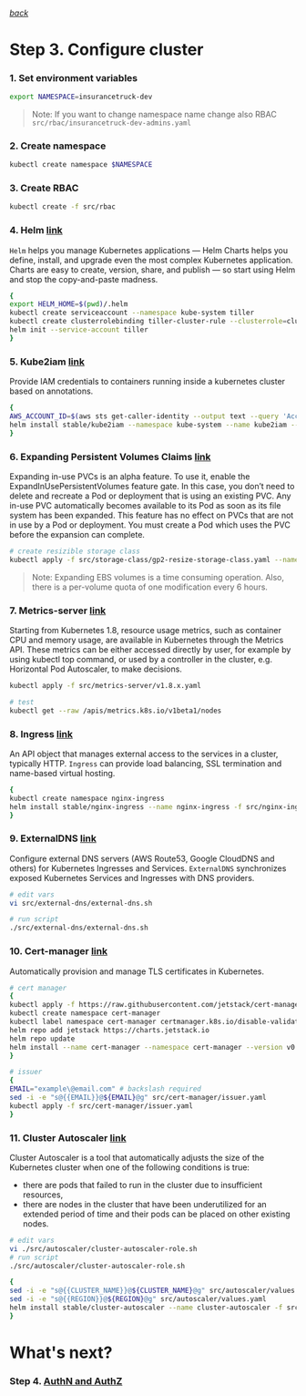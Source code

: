 ###### [back](http://54.152.51.78:10080/ironjab/it-k8s/src/master/docs/step2.md)

# Step 3. Configure cluster

### 1. Set environment variables
```sh
export NAMESPACE=insurancetruck-dev
```
> Note: If you want to change namespace name change also RBAC `src/rbac/insurancetruck-dev-admins.yaml`

### 2. Create namespace
```sh
kubectl create namespace $NAMESPACE
```

<!-- ### 3. Create PodSecurityPolicy
```sh
kubectl create -f src/psp
``` -->

### 3. Create RBAC
```sh
kubectl create -f src/rbac
```

### 4. Helm [link](https://github.com/helm/helm)
`Helm` helps you manage Kubernetes applications — Helm Charts helps you define, install, and upgrade even the most complex Kubernetes application.
Charts are easy to create, version, share, and publish — so start using Helm and stop the copy-and-paste madness.

```sh
{
export HELM_HOME=$(pwd)/.helm
kubectl create serviceaccount --namespace kube-system tiller
kubectl create clusterrolebinding tiller-cluster-rule --clusterrole=cluster-admin --serviceaccount=kube-system:tiller
helm init --service-account tiller
}
```

### 5. Kube2iam [link](https://github.com/jtblin/kube2iam)
Provide IAM credentials to containers running inside a kubernetes cluster based on annotations.

```sh
{
AWS_ACCOUNT_ID=$(aws sts get-caller-identity --output text --query 'Account')
helm install stable/kube2iam --namespace kube-system --name kube2iam --set=extraArgs.base-role-arn=arn:aws:iam::${AWS_ACCOUNT_ID}:role/,host.iptables=true,host.interface=cali+,rbac.create=true,verbose=false
}
```

### 6. Expanding Persistent Volumes Claims [link](https://kubernetes.io/docs/concepts/storage/persistent-volumes/#expanding-persistent-volumes-claims)
Expanding in-use PVCs is an alpha feature. To use it, enable the ExpandInUsePersistentVolumes feature gate. In this case, you don’t need to delete and recreate a Pod or deployment that is using an existing PVC. Any in-use PVC automatically becomes available to its Pod as soon as its file system has been expanded. This feature has no effect on PVCs that are not in use by a Pod or deployment. You must create a Pod which uses the PVC before the expansion can complete.

```sh
# create resizible storage class 
kubectl apply -f src/storage-class/gp2-resize-storage-class.yaml --namespace $NAMESPACE
```
> Note: Expanding EBS volumes is a time consuming operation. Also, there is a per-volume quota of one modification every 6 hours.

### 7. Metrics-server [link](https://kubernetes.io/docs/tasks/debug-application-cluster/core-metrics-pipeline/)
Starting from Kubernetes 1.8, resource usage metrics, such as container CPU and memory usage, are available in Kubernetes through the Metrics API. These metrics can be either accessed directly by user, for example by using kubectl top command, or used by a controller in the cluster, e.g. Horizontal Pod Autoscaler, to make decisions.

```sh
kubectl apply -f src/metrics-server/v1.8.x.yaml

# test
kubectl get --raw /apis/metrics.k8s.io/v1beta1/nodes
```

### 8. Ingress [link](https://kubernetes.io/docs/concepts/services-networking/ingress/)
An API object that manages external access to the services in a cluster, typically HTTP.
`Ingress` can provide load balancing, SSL termination and name-based virtual hosting.

```sh
{
kubectl create namespace nginx-ingress
helm install stable/nginx-ingress --name nginx-ingress -f src/nginx-ingress/values.yaml --namespace nginx-ingress
}
```

### 9. ExternalDNS [link](https://github.com/kubernetes-incubator/external-dns)
Configure external DNS servers (AWS Route53, Google CloudDNS and others) for Kubernetes Ingresses and Services.
`ExternalDNS` synchronizes exposed Kubernetes Services and Ingresses with DNS providers.

```sh
# edit vars
vi src/external-dns/external-dns.sh 
```
```sh
# run script
./src/external-dns/external-dns.sh 
```

### 10. Cert-manager [link](https://github.com/jetstack/cert-manager)
Automatically provision and manage TLS certificates in Kubernetes.

```sh
# cert manager
{
kubectl apply -f https://raw.githubusercontent.com/jetstack/cert-manager/release-0.7/deploy/manifests/00-crds.yaml
kubectl create namespace cert-manager
kubectl label namespace cert-manager certmanager.k8s.io/disable-validation=true
helm repo add jetstack https://charts.jetstack.io
helm repo update
helm install --name cert-manager --namespace cert-manager --version v0.7.0 jetstack/cert-manager
}
```
```sh
# issuer
{
EMAIL="example\@email.com" # backslash required
sed -i -e "s@{{EMAIL}}@${EMAIL}@g" src/cert-manager/issuer.yaml
kubectl apply -f src/cert-manager/issuer.yaml
}
```

### 11. Cluster Autoscaler [link](https://github.com/kubernetes/autoscaler/tree/master/cluster-autoscaler)
Cluster Autoscaler is a tool that automatically adjusts the size of the Kubernetes cluster when one of the following conditions is true:
* there are pods that failed to run in the cluster due to insufficient resources,
* there are nodes in the cluster that have been underutilized for an extended period of time and their pods can be placed on other existing nodes.

```sh
# edit vars
vi ./src/autoscaler/cluster-autoscaler-role.sh 
# run script
./src/autoscaler/cluster-autoscaler-role.sh

{
sed -i -e "s@{{CLUSTER_NAME}}@${CLUSTER_NAME}@g" src/autoscaler/values.yaml
sed -i -e "s@{{REGION}}@${REGION}@g" src/autoscaler/values.yaml
helm install stable/cluster-autoscaler --name cluster-autoscaler -f src/autoscaler/values.yaml --namespace=kube-system
}
```

<!-- ## Demo

<p align="center">
  <a target="_blank" href="https://asciinema.org/a/197030">
  <img src="https://asciinema.org/a/197030.png" width="885"></image>
  </a>
</p> -->

# What's next?

### Step 4. [AuthN and AuthZ](http://54.152.51.78:10080/ironjab/it-k8s/src/master/docs/step4.md)